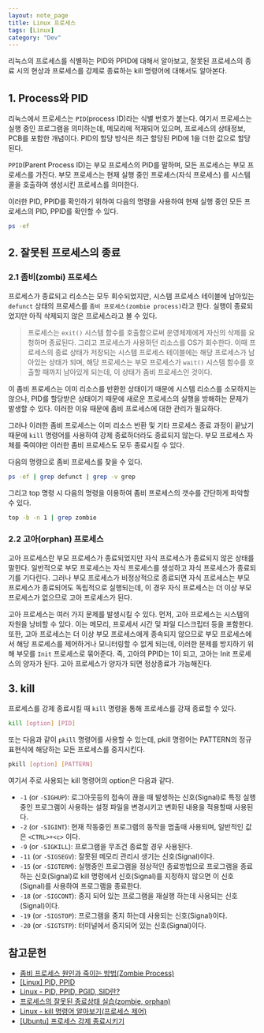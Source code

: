 ```yaml
---
layout: note_page
title: Linux 프로세스
tags: [Linux]
category: "Dev"
---
```


리눅스의 프로세스를 식별하는 PID와 PPID에 대해서 알아보고, 잘못된 프로세스의 종료 시의 현상과 프로세스를 강제로 종료하는 kill 명령어에 대해서도 알아본다.

## 1. Process와 PID

리눅스에서 프로세스는 `PID`(process ID)라는 식별 번호가 붙는다. 여기서 프로세스는 실행 중인 프로그램을 의미하는데, 메모리에 적재되어 있으며, 프로세스의 상태정보, PCB를 포함한 개념이다. PID의 할당 방식은 최근 할당된 PID에 1을 더한 값으로 할당된다.

`PPID`(Parent Process ID)는 부모 프로세스의 PID를 말하며, 모든 프로세스는 부모 프로세스를 가진다. 부모 프로세스는 현재 실행 중인 프로세스(자식 프로세스) 를 시스템 콜을 호출하여 생성시킨 프로세스를 의미한다.

이러한 PID, PPID를 확인하기 위하여 다음의 명령을 사용하여 현재 실행 중인 모든 프로세스의 PID, PPID를 확인할 수 있다.

```bash
ps -ef
```

## 2. 잘못된 프로세스의 종료

### 2.1 좀비(zombi) 프로세스

프로세스가 종료되고 리소스는 모두 회수되었지만, 시스템 프로세스 테이블에 남아있는 `defunct` 상태의 프로세스를 `좀비 프로세스(zombie process)`라고 한다. 실행이 종료되었지만 아직 삭제되지 않은 프로세스라고 볼 수 있다.

> 프로세스는 `exit()` 시스템 함수를 호출함으로써 운영체제에게 자신의 삭제를 요청하며 종료된다. 그리고 프로세스가 사용하던 리소스를 OS가 회수한다. 이때 프로세스의 종료 상태가 저장되는 시스템 프로세스 테이블에는 해당 프로세스가 남아있는 상태가 되며, 해당 프로세스는 부모 프로세스가 `wait()` 시스템 함수를 호출할 때까지 남아있게 되는데, 이 상태가 좀비 프로세스인 것이다.

이 좀비 프로세스는 이미 리소스를 반환한 상태이기 때문에 시스템 리소스를 소모하지는 않으나, PID를 할당받은 상태이기 때문에 새로운 프로세스의 실행을 방해하는 문제가 발생할 수 있다. 이러한 이유 때문에 좀비 프로세스에 대한 관리가 필요하다.

그러나 이러한 좀비 프로세스는 이미 리소스 반환 및 기타 프로세스 종료 과정이 끝났기 때문에 `kill` 명령어를 사용하여 강제 종료하더라도 종료되지 않는다. 부모 프로세스 자체를 죽여야만 이러한 좀비 프로세스도 모두 종료시킬 수 있다.

다음의 명령으로 좀비 프로세스를 찾을 수 있다.

```bash
ps -ef | grep defunct | grep -v grep
```

그리고 top 명령 시 다음의 명령을 이용하여 좀비 프로세스의 갯수를 간단하게 파악할 수 있다.

```bash
top -b -n 1 | grep zombie
```

### 2.2 고아(orphan) 프로세스

고아 프로세스란 부모 프로세스가 종료되었지만 자식 프로세스가 종료되지 않은 상태를 말한다. 일반적으로 부모 프로세스는 자식 프로세스를 생성하고 자식 프로세스가 종료되기를 기다린다. 그러나 부모 프로세스가 비정상적으로 종료되면 자식 프로세스는 부모 프로세스가 종료되어도 독립적으로 실행되는데, 이 경우 자식 프로세스는 더 이상 부모 프로세스가 없으므로 고아 프로세스가 된다.

고아 프로세스는 여러 가지 문제를 발생시킬 수 있다. 먼저, 고아 프로세스는 시스템의 자원을 낭비할 수 있다. 이는 메모리, 프로세서 시간 및 파일 디스크립터 등을 포함한다. 또한, 고아 프로세스는 더 이상 부모 프로세스에게 종속되지 않으므로 부모 프로세스에서 해당 프로세스를 제어하거나 모니터링할 수 없게 되는데, 이러한 문제를 방지하기 위해 부모를 `Init` 프로세스로 묶어준다. 즉, 고아의 PPID는 1이 되고, 고아는 Init 프로세스의 양자가 된다. 고아 프로세스가 양자가 되면 정상종료가 가능해진다.

## 3. kill

프로세스를 강제 종료시킬 때 `kill` 명령을 통해 프로세스를 강재 종료할 수 있다.

```bash
kill [option] [PID]
```

또는 다음과 같이 `pkill` 명령어를 사용할 수 있는데, pkill 명령어는 PATTERN의 정규표현식에 해당하는 모든 프로세스를 중지시킨다.

```bash
pkill [option] [PATTERN]
 ```

여기서 주로 사용되는 kill 명령어의 option은 다음과 같다.

* `-1` (or `-SIGHUP`): 로그아웃등의 접속이 끊을 때 발생하는 신호(Signal)로 특정 실행 중인 프로그램이 사용하는 설정 파일을 변경시키고 변화된 내용을 적용할때 사용된다.
* `-2` (or `-SIGINT`): 현재 작동중인 프로그램의 동작을 멈출때 사용되며, 일반적인 값은 `<CTRL>+<c>` 이다.
* `-9` (or `-SIGKILL`): 프로그램을 무조건 종료할 경우 사용된다.
* `-11` (or `-SIGSEGV`): 잘못된 메모리 관리시 생기는 신호(Signal)이다.
* `-15` (or `-SIGTERM`): 실행중인 프로그램을 정상적인 종료방법으로 프로그램을 종료하는 신호(Signal)로 kill 명령에서 신호(Signal)를 지정하지 않으면 이 신호(Signal)를 사용하여 프로그램을 종료한다.
* `-18` (or `-SIGCONT`): 중지 되어 있는 프로그램을 재실행 하는데 사용되는 신호(Signal)이다.
* `-19` (or `-SIGSTOP`): 프로그램을 중지 하는데 사용되는 신호(Signal)이다.
* `-20` (or `-SIGTSTP`): 터미널에서 중지되어 있는 신호(Signal)이다.

## 참고문헌

* [좀비 프로세스 원인과 죽이는 방법(Zombie Process)](https://wildeveloperetrain.tistory.com/180)
* [[Linux] PID, PPID](https://jammdev.tistory.com/m/140)
* [Linux - PID, PPID, PGID, SID란?](https://leeyh0216.github.io/posts/sid_pid_ppid_pgid/)
* [프로세스의 잘못된 종료상태 실습(zombie, orphan)](https://lagifun-inforecord.tistory.com/29)
* [Linux - kill 명령어 알아보기(프로세스 제어)](https://server-talk.tistory.com/432)
* [[Ubuntu] 프로세스 강제 종료시키기](https://eunji-study.tistory.com/m/14)